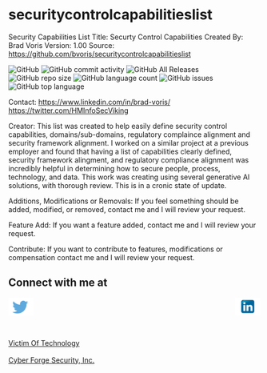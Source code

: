 # securitycontrolcapabilitieslist
Security Capabilities List
Title:	Securty Control Capabilities
Created By:	Brad Voris
Version:	1.00
Source:	https://github.com/bvoris/securitycontrolcapabilitieslist

<img alt="GitHub" src="https://img.shields.io/github/license/bvoris/Breadcrumbssecuritycontrolcapabilitieslist">
<img alt="GitHub commit activity" src="https://img.shields.io/github/commit-activity/m/bvoris/Breadcrumbssecuritycontrolcapabilitieslist">
<img alt="GitHub All Releases" src="https://img.shields.io/github/downloads/bvoris/Breadcrumbssecuritycontrolcapabilitieslist/total">
<img alt="GitHub repo size" src="https://img.shields.io/github/repo-size/bvoris/Breadcrumbssecuritycontrolcapabilitieslist">
<img alt="GitHub language count" src="https://img.shields.io/github/languages/count/bvoris/Breadcrumbssecuritycontrolcapabilitieslist">
<img alt="GitHub issues" src="https://img.shields.io/github/issues/bvoris/Breadcrumbssecuritycontrolcapabilitieslist">
<img alt="GitHub top language" src="https://img.shields.io/github/languages/top/bvoris/Breadcrumbssecuritycontrolcapabilitieslist">
 

	
Contact:	https://www.linkedin.com/in/brad-voris/
	https://twitter.com/HMInfoSecViking
	
Creator:	This list was created to help easily define security control capabilities, domains/sub-domains, regulatory complaince alignment and security framework alignment.
	I worked on a similar project at a previous employer and found that having a list of capabilities clearly defined, security framework alingment, and regulatory compliance alignment was incredibly helpful in determining how to secure people, process, technology, and data.
	This work was creating using several generative AI solutions, with thorough review. This is in a cronic state of update.
	
Additions, Modifications or Removals:	If you feel something should be added, modified, or removed, contact me and I will review your request.
	
Feature Add:	If you want a feature added, contact me and I will review your request.
	
Contribute:	If you want to contribute to features, modifications or compensation contact me and I will review your request.

## Connect with me at

<a href="https://twitter.com/HMInfoSecViking?ref_src=twsrc%5Etfw"><IMG SRC="https://github.com/bvoris/bvoris/blob/master/twitter.jpg" WIDTH=10% HEIGHT=10% ALIGN=LEFT></a>

<a href="https://www.linkedin.com/in/brad-voris" target="_blank"><IMG SRC="https://github.com/bvoris/bvoris/blob/master/linkedin.png" WIDTH=10% HEIGHT=4% ALIGN=RIGHT></a>

<BR /><BR />
<BR /><BR />

<A HREF="https://www.victimoftechnology.com">Victim Of Technology<A />
<BR /><BR />
<A HREF="https://www.cyberforgesecurity.com">Cyber Forge Security, Inc.<A />
<BR /><BR />
